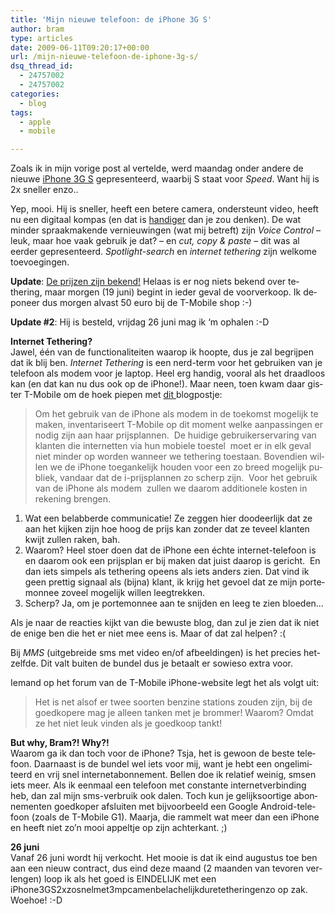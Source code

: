 ```yaml
---
title: 'Mijn nieuwe telefoon: de iPhone 3G S'
author: bram
type: articles
date: 2009-06-11T09:20:17+00:00
url: /mijn-nieuwe-telefoon-de-iphone-3g-s/
dsq_thread_id:
  - 24757002
  - 24757002
categories:
  - blog
tags:
  - apple
  - mobile

---
```

<p class="lead">
  Zoals ik in mijn vorige post al vertelde, werd maandag onder andere de nieuwe <a title="Overzicht specs nieuwe Apple iPhone 3G S" href="http://images.apple.com/nl/iphone/iphone-3g-s/index.html" target="_blank">iPhone 3G S</a> gepresenteerd, waarbij S staat voor <em>Speed</em>. Want hij is 2x sneller enzo..
</p>

Yep, mooi. Hij is sneller, heeft een betere camera, ondersteunt video, heeft nu een digitaal kompas (en dat is <a style="text-align: -webkit-auto;" title="Uitleg van hoe Google Maps beter werkt met het kompas" href="http://www.apple.com/iphone/iphone-3g-s/maps-compass.html" target="_blank">handiger</a> <span class="Apple-style-span" style="text-align: -webkit-auto;">dan je zou denken). De wat minder spraakmakende vernieuwingen (wat mij betreft) zijn </span><em style="text-align: -webkit-auto;">Voice Control</em> <span class="Apple-style-span" style="text-align: -webkit-auto;">&#8211; leuk, maar hoe vaak gebruik je dat? &#8211; en </span><em style="text-align: -webkit-auto;">cut, copy & paste</em> <span class="Apple-style-span" style="text-align: -webkit-auto;">&#8211; dit was al eerder gepresenteerd. </span><em style="text-align: -webkit-auto;">Spotlight-search</em> <span class="Apple-style-span" style="text-align: -webkit-auto;">en </span><em style="text-align: -webkit-auto;">internet tethering</em> <span class="Apple-style-span" style="text-align: -webkit-auto;">zijn welkome toevoegingen.</span>

**<!--more-->**

<div>
  <p>
    <span lang="nl"><strong>Update</strong>: <a title="T-Mobile Abonnemenen iPhone 3G S" href="http://www.t-mobile.nl/iphone/abonnementen.html?WT.ac=sc_iphone2_abbo" target="_blank">De prijzen zijn bekend!</a> Helaas is er nog niets bekend over tethering, maar morgen (19 juni) begint in ieder geval de voorverkoop. Ik deponeer dus morgen alvast 50 euro bij de T-Mobile shop :-)</span>
  </p>
  
  <p>
    <span lang="nl"><strong>Update #2</strong>: Hij is besteld, vrijdag 26 juni mag ik &#8216;m ophalen :-D<br /> </span>
  </p>
  
  <p>
    <span lang="nl"><strong>Internet Tethering?</strong><br /> Jawel, één van de functionaliteiten waarop ik hoopte, dus je zal begrijpen dat ik blij ben. <em>Internet Tethering </em>is een nerd-term voor het gebruiken van je telefoon als modem voor je laptop. Heel erg handig, vooral als het draadloos kan (en dat kan nu dus ook op de iPhone!). Maar neen, toen kwam daar gister T-Mobile om de hoek piepen met <a title="T-Mobile over tethering op de iPhone 3G S" href="http://blog.t-mobile.nl/iphone/2009/06/tethering-iphone-als-modem-gebruiken/" target="_blank">dit </a>blogpostje:</span>
  </p>
  
  <blockquote>
    <p>
      <span lang="nl">Om het gebruik van de iPhone als modem in de toekomst mogelijk te maken, inventariseert T-Mobile op dit moment welke aanpassingen er nodig zijn aan haar prijsplannen.  De huidige gebruikerservaring van klanten die internetten via hun mobiele toestel  moet er in elk geval niet minder op worden wanneer we tethering toestaan. Bovendien willen we de iPhone toegankelijk houden voor een zo breed mogelijk publiek, vandaar dat de i-prijsplannen zo scherp zijn.  Voor het gebruik van de iPhone als modem  zullen we daarom additionele kosten in rekening brengen.</span>
    </p>
  </blockquote>
  
  <ol>
    <li>
      <span lang="nl">Wat een belabberde communicatie! Ze zeggen hier doodeerlijk dat ze aan het kijken zijn hoe hoog de prijs kan zonder dat ze teveel klanten kwijt zullen raken, bah.</span>
    </li>
    <li>
      <span lang="nl">Waarom? Heel stoer doen dat de iPhone een échte internet-telefoon is en daarom ook een prijsplan er bij maken dat juist daarop is gericht.  En dan iets simpels als tethering opeens als iets anders zien. Dat vind ik geen prettig signaal als (bijna) klant, ik krijg het gevoel dat ze mijn portemonnee zoveel mogelijk willen leegtrekken.</span>
    </li>
    <li>
      <span lang="nl">Scherp? Ja, om je portemonnee aan te snijden en leeg te zien bloeden&#8230;</span>
    </li>
  </ol>
  
  <p>
    <span lang="nl">Als je naar de reacties kijkt van die bewuste blog, dan zul je zien dat ik niet de enige ben die het er niet mee eens is. Maar of dat zal helpen? :(</span>
  </p>
  
  <p>
    <span lang="nl">Bij <em>MMS</em> (uitgebreide sms met video en/of afbeeldingen) is het precies hetzelfde. Dit valt buiten de bundel dus je betaalt er sowieso extra voor.</span>
  </p>
  
  <p>
    <span lang="nl">Iemand op het forum van de T-Mobile iPhone-website legt het als volgt uit:</span>
  </p>
  
  <blockquote>
    <p>
      <span lang="nl">Het is net alsof er twee soorten benzine stations zouden zijn, bij de goedkopere mag je alleen tanken met je brommer! Waarom? Omdat ze het niet leuk vinden als je goedkoop tankt!</span>
    </p>
  </blockquote>
  
  <p>
    <span lang="nl"><strong>But why, Bram?! Why?!</strong><br /> Waarom ga ik dan toch voor de iPhone? Tsja, het is gewoon de beste telefoon. Daarnaast is de bundel wel iets voor mij, want je hebt een ongelimiteerd en vrij snel internetabonnement. Bellen doe ik relatief weinig, smsen iets meer. Als ik eenmaal een telefoon met constante internetverbinding heb, dan zal mijn sms-verbruik ook dalen. Toch kun je gelijksoortige abonnementen goedkoper afsluiten met bijvoorbeeld een Google Android-telefoon (zoals de T-Mobile G1). Maarja, die rammelt wat meer dan een iPhone en heeft niet zo&#8217;n mooi appeltje op zijn achterkant. ;)</span>
  </p>
  
  <p style="text-align: left;">
    <span lang="nl"><strong>26 juni<br /> </strong>Vanaf 26 juni wordt hij verkocht. Het mooie is dat ik eind augustus toe ben aan een nieuw contract, dus eind deze maand (2 maanden van tevoren verlengen) loop ik als het goed is EINDELIJK met een iPhone3GS2xzosnelmet3mpcamenbelachelijkduretetheringenzo op zak. Woehoe! :-D</span>
  </p>
</div>
